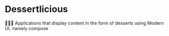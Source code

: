 # Dessertlicious

🍩🍰🧁 Applications that display content in the form of desserts using Modern UI, namely compose
